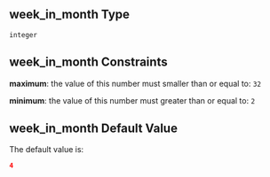 ## week_in_month Type

`integer`

## week_in_month Constraints

**maximum**: the value of this number must smaller than or equal to: `32`

**minimum**: the value of this number must greater than or equal to: `2`

## week_in_month Default Value

The default value is:

```json
4
```
